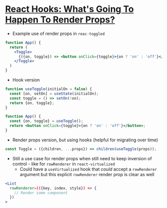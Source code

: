 # [React Hooks: What's Going To Happen To Render Props?](https://kentcdodds.com/blog/react-hooks-whats-going-to-happen-to-render-props)

* Example use of render props in `reac-toggled`

```jsx
function App() {
  return (
    <Toggle>
      {({on, toggle}) => <button onClick={toggle}>{on ? 'on' : 'off'}</button>}
    </Toggle>
  )
}
```

* Hook version

```jsx
function useToggle(initialOn = false) {
  const [on, setOn] = useState(initialOn);
  const toggle = () => setOn(!on);
  return {on, toggle};
}

function App() {
  const {on, toggle} = useToggle();
  return <button onClick={toggle}>{on ? 'on' : 'off'}</button>;
}
```

*  Render props version, but using hooks (helpful for migrating over time)

```jsx
const Toggle = ({children, ...props}) => children(useToggle(props));
```

* Still a use case for render props when still need to keep inversion of control - like for `rowRenderer` in `react-virtualized`
  * Could have a `useVirtualized` hook that _could_ accept a `rowRenderer` argument but this explicit `rowRenderer` render prop is clear as well

```jsx
<List
  rowRenderer=(({key, index, style}) => {
    // Render some component
  })
>
```